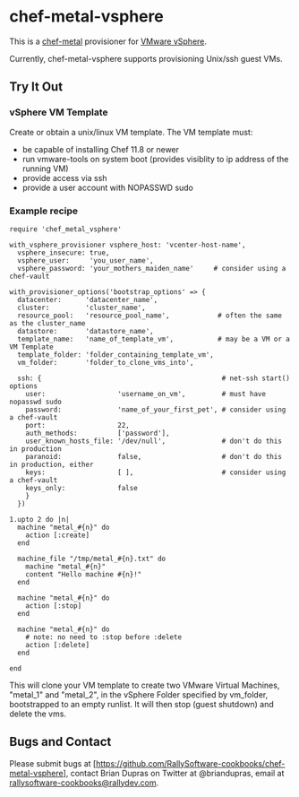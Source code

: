 chef-metal-vsphere
==================

This is a [chef-metal](https://github.com/opscode/chef-metal) provisioner for [VMware vSphere](http://www.vmware.com/products/vsphere).

Currently, chef-metal-vsphere supports provisioning Unix/ssh guest VMs.

Try It Out
----------

### vSphere VM Template

Create or obtain a unix/linux VM template.  The VM template must:

  - be capable of installing Chef 11.8 or newer
  - run vmware-tools on system boot (provides visiblity to ip address of the running VM)
  - provide access via ssh
  - provide a user account with NOPASSWD sudo

### Example recipe

    require 'chef_metal_vsphere'

    with_vsphere_provisioner vsphere_host: 'vcenter-host-name',
      vsphere_insecure: true,
      vsphere_user:     'you_user_name',
      vsphere_password: 'your_mothers_maiden_name'     # consider using a chef-vault

    with_provisioner_options('bootstrap_options' => {
      datacenter:      'datacenter_name',
      cluster:         'cluster_name',
      resource_pool:   'resource_pool_name',            # often the same as the cluster_name
      datastore:       'datastore_name',
      template_name:   'name_of_template_vm',           # may be a VM or a VM Template
      template_folder: 'folder_containing_template_vm',
      vm_folder:       'folder_to_clone_vms_into',

      ssh: {                                             # net-ssh start() options
        user:                  'username_on_vm',         # must have nopasswd sudo
        password:              'name_of_your_first_pet', # consider using a chef-vault
        port:                  22,
        auth_methods:          ['password'],
        user_known_hosts_file: '/dev/null',              # don't do this in production
        paranoid:              false,                    # don't do this in production, either
        keys:                  [ ],                      # consider using a chef-vault
        keys_only:             false
        }
      })

    1.upto 2 do |n|
      machine "metal_#{n}" do
        action [:create]
      end

      machine_file "/tmp/metal_#{n}.txt" do
        machine "metal_#{n}"
        content "Hello machine #{n}!"
      end

      machine "metal_#{n}" do
        action [:stop]
      end

      machine "metal_#{n}" do
        # note: no need to :stop before :delete
        action [:delete]
      end

    end

This will clone your VM template to create two VMware Virtual Machines, "metal_1" and "metal_2", in the vSphere Folder specified by vm_folder, bootstrapped to an empty runlist.  It will then stop (guest shutdown) and delete the vms.

Bugs and Contact
----------------

Please submit bugs at [https://github.com/RallySoftware-cookbooks/chef-metal-vsphere], contact Brian Dupras on Twitter at @briandupras, email at rallysoftware-cookbooks@rallydev.com.
